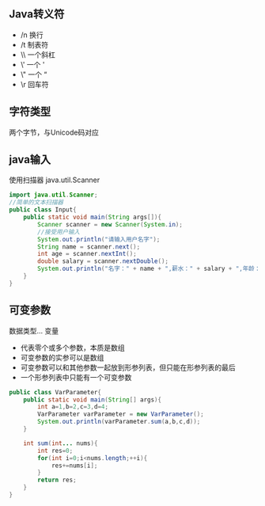 ## Java转义符

- /n 换行
- /t 制表符
- \\\\ 一个斜杠
- \\\'  一个 '
- \\\" 一个 “
- \r 回车符

## 字符类型

两个字节，与Unicode码对应

## java输入 

使用扫描器 java.util.Scanner

```java
import java.util.Scanner;
//简单的文本扫描器
public class Input{
	public static void main(String args[]){
		Scanner scanner = new Scanner(System.in);
		//接受用户输入
		System.out.println("请输入用户名字");
		String name = scanner.next();
		int age = scanner.nextInt();
		double salary = scanner.nextDouble();
		System.out.println("名字：" + name + ",薪水：" + salary + ",年龄：" + age);
	}
}
```

## 可变参数

数据类型... 变量

- 代表零个或多个参数，本质是数组
- 可变参数的实参可以是数组
- 可变参数可以和其他参数一起放到形参列表，但只能在形参列表的最后
- 一个形参列表中只能有一个可变参数

```java
public class VarParameter{
	public static void main(String[] args){
		int a=1,b=2,c=3,d=4;
		VarParameter varParameter = new VarParameter();
		System.out.println(varParameter.sum(a,b,c,d));
	}

	int sum(int... nums){
		int res=0;
		for(int i=0;i<nums.length;++i){
			res+=nums[i];
		}
		return res;
	}
}
```



